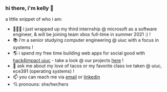 ### hi there, i'm kelly 👋

a little snippet of who i am:

<!--
**kellydunleavy/kellydunleavy** is a ✨ _special_ ✨ repository because its `README.md` (this file) appears on your GitHub profile.
-->

- 👩🏻‍💻   i just wrapped up my third internship @ microsoft as a software engineer, & will be joining team xbox full-time in summer 2021 :) !
- 📚   i'm a senior studying computer engineering @ uiuc with a focus in systems !
- 🌎   i spend my free time building web apps for social good with [hack4impact uiuc](https://uiuc.hack4impact.org/) - take a look @ our projects [here](https://github.com/hack4impact-uiuc) !
- 💬   ask me about my love of tacos or my favorite class ive taken @ uiuc, ece391 (operating systems) !
- 📫   you can reach me via [email](kellypd2@illinois.edu) or [linkedin](https://www.linkedin.com/in/kelly-dunleavy/)
- 💘   pronouns: she/her/hers

